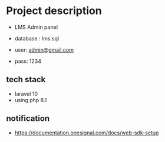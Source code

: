 # Project description
- LMS Admin panel
- database : lms.sql

- user: admin@gmail.com
- pass: 1234


## tech stack
- laravel 10
- using php 8.1

## notification
- https://documentation.onesignal.com/docs/web-sdk-setup
